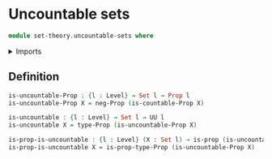 # Uncountable sets

```agda
module set-theory.uncountable-sets where
```

<details><summary>Imports</summary>

```agda
open import foundation.negation
open import foundation.propositions
open import foundation.sets
open import foundation.universe-levels

open import set-theory.countable-sets
```

</details>

## Definition

```agda
is-uncountable-Prop : {l : Level} → Set l → Prop l
is-uncountable-Prop X = neg-Prop (is-countable-Prop X)

is-uncountable : {l : Level} → Set l → UU l
is-uncountable X = type-Prop (is-uncountable-Prop X)

is-prop-is-uncountable : {l : Level} (X : Set l) → is-prop (is-uncountable X)
is-prop-is-uncountable X = is-prop-type-Prop (is-uncountable-Prop X)
```
